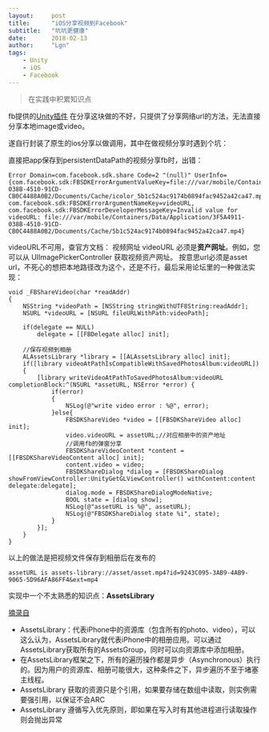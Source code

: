 ```yaml
---
layout:     post
title:      "iOS分享视频到Facebook"
subtitle:   "坑坑更健康"
date:       2018-02-13
author:     "Lgn"
tags:
    - Unity
    - iOS
    - Facebook
---
```


>在实践中积累知识点

fb提供的[Unity插件](https://developers.facebook.com/docs/unity/)
在分享这块做的不好，只提供了分享网络url的方法，无法直接分享本地image或video。

遂自行封装了原生的ios分享以做调用，其中在做视频分享时遇到个坑：

直接把app保存到persistentDataPath的视频分享fb时，出错：
````objc
Error Domain=com.facebook.sdk.share Code=2 "(null)" UserInfo={com.facebook.sdk:FBSDKErrorArgumentValueKey=file:///var/mobile/Containers/Data/Application/3F5A4911-038B-4510-91CD-CB0C4488A0B2/Documents/Cache/icolor_5b1c524ac9174b0894fac9452a42ca47.mp4, com.facebook.sdk:FBSDKErrorArgumentNameKey=videoURL, com.facebook.sdk:FBSDKErrorDeveloperMessageKey=Invalid value for videoURL: file:///var/mobile/Containers/Data/Application/3F5A4911-038B-4510-91CD-CB0C4488A0B2/Documents/Cache/5b1c524ac9174b0894fac9452a42ca47.mp4}
````

videoURL不可用，查官方文档：
视频网址 videoURL 必须是**资产网址**。例如，您可以从 UIImagePickerController 获取视频资产网址。
按意思url必须是asset url，不死心的想把本地路径改为这个，还是不行，最后采用论坛里的一种做法实现：

````objc
void _FBShareVideo(char *readAddr)
{
	NSString *videoPath = [NSString stringWithUTF8String:readAddr];
	NSURL *videoURL = [NSURL fileURLWithPath:videoPath];
	
	if(delegate == NULL)
		delegate = [[FBDelegate alloc] init];
	
    //保存视频到相册
	ALAssetsLibrary *library = [[ALAssetsLibrary alloc] init];
	if([library videoAtPathIsCompatibleWithSavedPhotosAlbum:videoURL])
	{
		[library writeVideoAtPathToSavedPhotosAlbum:videoURL completionBlock:^(NSURL *assetURL, NSError *error) {
			if(error)
			{
				NSLog(@"write video error : %@", error);
			}else{
				FBSDKShareVideo *video = [[FBSDKShareVideo alloc] init];
				video.videoURL = assetURL;//对应相册中的资产地址
                //调用fb的弹窗分享
				FBSDKShareVideoContent *content = [[FBSDKShareVideoContent alloc] init];
				content.video = video;
				FBSDKShareDialog *dialog = [FBSDKShareDialog showFromViewController:UnityGetGLViewController() withContent:content delegate:delegate];
				dialog.mode = FBSDKShareDialogModeNative;
				BOOL state = [dialog show];
				NSLog(@"assetURL is %@", assetURL);
				NSLog(@"FBSDKShareDialog state %i", state);
			}
		}];
	}
}
````

以上的做法是把视频文件保存到相册后在发布的
````objc
assetURL is assets-library://asset/asset.mp4?id=9243C095-3AB9-4AB9-9065-5D96AFA86FF4&ext=mp4
````

实现中一个不太熟悉的知识点：**AssetsLibrary**

[摘录自](https://www.jianshu.com/p/c321861ef6fa)
* AssetsLibrary：代表iPhone中的资源库（包含所有的photo、video），可以这么认为，AssetsLibrary就代表iPhone中的相册应用。可以通过AssetsLibrary获取所有的AssetsGroup，同时可以向资源库中添加相册。
* 在AssetsLibrary框架之下，所有的遍历操作都是异步（Asynchronous）执行的。因为用户的资源库、相册可能很大，这种条件之下，异步遍历不至于堵塞主线程。
* AssetsLibrary 获取的资源只是个引用，如果要存储在数组中读取，则实例需要强引用，以保证不会ARC
* AssetsLibrary 遵循写入优先原则，即如果在写入时有其他进程进行读取操作则会抛出异常